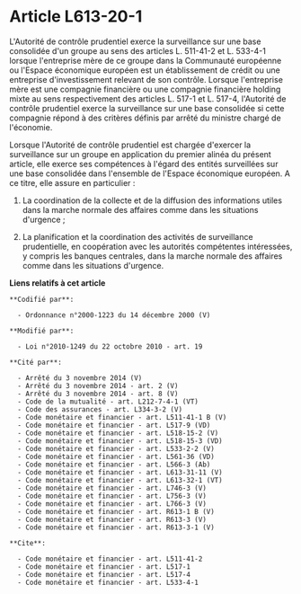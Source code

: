 # Article L613-20-1

L'Autorité de contrôle prudentiel exerce la surveillance sur une base consolidée d'un groupe au sens des articles L. 511-41-2
et L. 533-4-1 lorsque l'entreprise mère de ce groupe dans la Communauté européenne ou l'Espace économique européen est un
établissement de crédit ou une entreprise d'investissement relevant de son contrôle. Lorsque l'entreprise mère est une
compagnie financière ou une compagnie financière holding mixte au sens respectivement des articles L. 517-1 et L. 517-4,
l'Autorité de contrôle prudentiel exerce la surveillance sur une base consolidée si cette compagnie répond à des critères
définis par arrêté du ministre chargé de l'économie. 

Lorsque l'Autorité de contrôle prudentiel est chargée d'exercer la surveillance sur un groupe en application du premier
alinéa du présent article, elle exerce ses compétences à l'égard des entités surveillées sur une base consolidée dans
l'ensemble de l'Espace économique européen. A ce titre, elle assure en particulier : 

1. La coordination de la collecte et de la diffusion des informations utiles dans la marche normale des affaires comme dans
les situations d'urgence ; 

2. La planification et la coordination des activités de surveillance prudentielle, en coopération avec les autorités
compétentes intéressées, y compris les banques centrales, dans la marche normale des affaires comme dans les situations
d'urgence.

**Liens relatifs à cet article**

	**Codifié par**:

	  - Ordonnance n°2000-1223 du 14 décembre 2000 (V)

	**Modifié par**:

	  - Loi n°2010-1249 du 22 octobre 2010 - art. 19

	**Cité par**:

	  - Arrêté du 3 novembre 2014 (V)
	  - Arrêté du 3 novembre 2014 - art. 2 (V)
	  - Arrêté du 3 novembre 2014 - art. 8 (V)
	  - Code de la mutualité - art. L212-7-4-1 (VT)
	  - Code des assurances - art. L334-3-2 (V)
	  - Code monétaire et financier - art. L511-41-1 B (V)
	  - Code monétaire et financier - art. L517-9 (VD)
	  - Code monétaire et financier - art. L518-15-2 (V)
	  - Code monétaire et financier - art. L518-15-3 (VD)
	  - Code monétaire et financier - art. L533-2-2 (V)
	  - Code monétaire et financier - art. L561-36 (VD)
	  - Code monétaire et financier - art. L566-3 (Ab)
	  - Code monétaire et financier - art. L613-31-11 (V)
	  - Code monétaire et financier - art. L613-32-1 (VT)
	  - Code monétaire et financier - art. L746-3 (V)
	  - Code monétaire et financier - art. L756-3 (V)
	  - Code monétaire et financier - art. L766-3 (V)
	  - Code monétaire et financier - art. R613-1 B (V)
	  - Code monétaire et financier - art. R613-3 (V)
	  - Code monétaire et financier - art. R613-3-1 (V)

	**Cite**:

	  - Code monétaire et financier - art. L511-41-2
	  - Code monétaire et financier - art. L517-1
	  - Code monétaire et financier - art. L517-4
	  - Code monétaire et financier - art. L533-4-1
